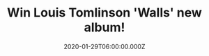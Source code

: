 ---
campaign-uuid: "c-3df51717-0353-4d3a-894e-113a448ccd28"
type: "Competition"
category: "Music"
date: "2020-01-29T06:00:00.000Z"
end-date: "2020-03-29T23:59:00.000Z"
disable-form: false
is_promoted: true
has_entry_page: true
title: "Win Louis Tomlinson 'Walls' new album!"
competition-description: "<p>We are giving away the brand new album of the ex-former\
  \ band member of One Direction Louis Tomlinson: 'Walls'. An Oasis-inspired album\
  \ and his most conservative to date you won't want to miss. 'Too Young', 'Two Of\
  \ Us', 'Always You' are some of his amazing songs you will find in his record.</p>\n\
  <p>Are you his biggest fan? Click below for a chance to take it home with you.</p>\n"
hero-header: "Win Louis Tomlinson 'Walls' new album!"
terms-confirmation: "N/A"
banner-img: "https://assets.expresslyapp.com/asset-09c012d0-248b-40c0-97aa-14fdffc57d82.jpg"
logo-left-href: "aaa.nme.com"
logo-left-image: "https://assets.expresslyapp.com/asset-10953888-0637-403c-ae90-c0d1f26838a8.jpg"
logo-left-title: "NME AAA"
bg-image-hero: "https://assets.expresslyapp.com/asset-c0062e8c-652b-44e4-a67b-ffc653bc1a5e.jpg"
bg-image-first: "https://assets.expresslyapp.com/asset-a6590f8c-e794-45ed-965d-cccefc9f1d91.jpg"
section1-content: "<p>We have managed to get our hands on one copy of  the brand new\
  \ album of the ex-former band member of One Direction Louis Tomlinson: 'Walls'.\
  \ An Oasis-inspired album and his most conservative to date you won't want to miss.</p>\n\
  <p>Enter below and it could be yours.</p>\n"
entry-title: "Win Louis Tomlinson 'Walls' new album!"
entry-content: "<p>Enter the draw to Louis Tomlinson 'Walls' new album by completing\
  \ the form below before 23:59 on the 29th of March 2020.</p>\n"
has-winner: false
prize-description: "Louis Tomlinson 'Walls' new album!"
special-conditions: "Multiple entries are allowed up to one every day."
country-restrictions:
- "GB"
---